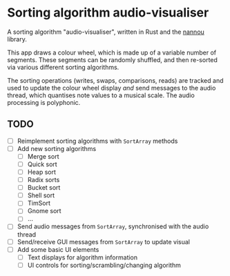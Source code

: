 # Sorting algorithm audio-visualiser

A sorting algorithm "audio-visualiser", written in Rust and the [nannou](https://github.com/nannou-org/nannou) library.

This app draws a colour wheel, which is made up of a variable number of segments. These segments can be randomly shuffled, and then re-sorted via various different sorting algorithms.

The sorting operations (writes, swaps, comparisons, reads) are tracked and used to update the colour wheel display *and* send messages to the audio thread, which quantises note values to a musical scale. The audio processing is polyphonic.

## TODO

- [ ] Reimplement sorting algorithms with `SortArray` methods
- [ ] Add new sorting algorithms
    - [ ] Merge sort
    - [ ] Quick sort
    - [ ] Heap sort
    - [ ] Radix sorts
    - [ ] Bucket sort
    - [ ] Shell sort
    - [ ] TimSort
    - [ ] Gnome sort
    - [ ] ...
- [ ] Send audio messages from `SortArray`, synchronised with the audio thread
- [ ] Send/receive GUI messages from `SortArray` to update visual
- [ ] Add some basic UI elements
    - [ ] Text displays for algorithm information
    - [ ] UI controls for sorting/scrambling/changing algorithm
